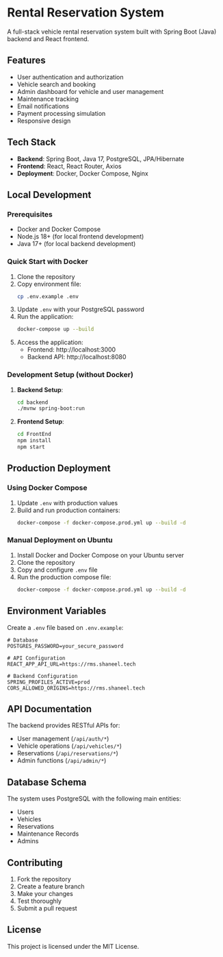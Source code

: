 # Rental Reservation System

A full-stack vehicle rental reservation system built with Spring Boot (Java) backend and React frontend.

## Features

- User authentication and authorization
- Vehicle search and booking
- Admin dashboard for vehicle and user management
- Maintenance tracking
- Email notifications
- Payment processing simulation
- Responsive design

## Tech Stack

- **Backend**: Spring Boot, Java 17, PostgreSQL, JPA/Hibernate
- **Frontend**: React, React Router, Axios
- **Deployment**: Docker, Docker Compose, Nginx

## Local Development

### Prerequisites

- Docker and Docker Compose
- Node.js 18+ (for local frontend development)
- Java 17+ (for local backend development)

### Quick Start with Docker

1. Clone the repository
2. Copy environment file:
   ```bash
   cp .env.example .env
   ```
3. Update `.env` with your PostgreSQL password
4. Run the application:
   ```bash
   docker-compose up --build
   ```
5. Access the application:
   - Frontend: http://localhost:3000
   - Backend API: http://localhost:8080

### Development Setup (without Docker)

1. **Backend Setup**:
   ```bash
   cd backend
   ./mvnw spring-boot:run
   ```

2. **Frontend Setup**:
   ```bash
   cd FrontEnd
   npm install
   npm start
   ```

## Production Deployment

### Using Docker Compose

1. Update `.env` with production values
2. Build and run production containers:
   ```bash
   docker-compose -f docker-compose.prod.yml up --build -d
   ```

### Manual Deployment on Ubuntu

1. Install Docker and Docker Compose on your Ubuntu server
2. Clone the repository
3. Copy and configure `.env` file
4. Run the production compose file:
   ```bash
   docker-compose -f docker-compose.prod.yml up --build -d
   ```

## Environment Variables

Create a `.env` file based on `.env.example`:

```env
# Database
POSTGRES_PASSWORD=your_secure_password

# API Configuration
REACT_APP_API_URL=https://rms.shaneel.tech

# Backend Configuration
SPRING_PROFILES_ACTIVE=prod
CORS_ALLOWED_ORIGINS=https://rms.shaneel.tech
```

## API Documentation

The backend provides RESTful APIs for:
- User management (`/api/auth/*`)
- Vehicle operations (`/api/vehicles/*`)
- Reservations (`/api/reservations/*`)
- Admin functions (`/api/admin/*`)

## Database Schema

The system uses PostgreSQL with the following main entities:
- Users
- Vehicles
- Reservations
- Maintenance Records
- Admins

## Contributing

1. Fork the repository
2. Create a feature branch
3. Make your changes
4. Test thoroughly
5. Submit a pull request

## License

This project is licensed under the MIT License.
